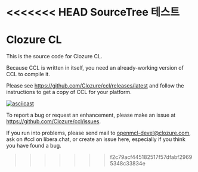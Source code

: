 <<<<<<< HEAD
 SourceTree 테스트
=======
# Clozure CL

This is the source code for Clozure CL.

Because CCL is written in itself, you need an already-working version
of CCL to compile it.

Please see https://github.com/Clozure/ccl/releases/latest and follow
the instructions to get a copy of CCL for your platform.

[![asciicast](https://asciinema.org/a/0JnWPF1MiKm6zVPL7X0cyZYLl.svg)](https://asciinema.org/a/0JnWPF1MiKm6zVPL7X0cyZYLl)

To report a bug or request an enhancement, please make an issue at
https://github.com/Clozure/ccl/issues.

If you run into problems, please send mail to
openmcl-devel@clozure.com, ask on #ccl on libera.chat, or create an
issue here, especially if you think you have found a bug.
>>>>>>> f2c79acf445182517f57dfabf29695348c33834e
